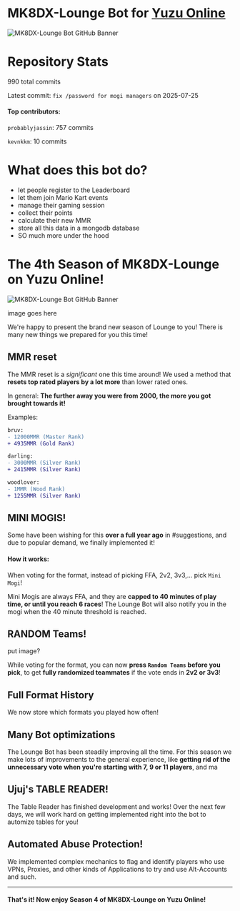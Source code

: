 # MK8DX-Lounge Bot for [Yuzu Online](https://dsc.gg/yuzuonline)

![MK8DX-Lounge Bot GitHub Banner](https://github.com/mk8dx-yuzu/mk8dx-bot/assets/56404895/8aaf00d2-d093-4b9a-a5bc-946754b996d2)

# Repository Stats
990 total commits

Latest commit: `fix /password for mogi managers` on 2025-07-25
#### Top contributors:

`probablyjassin`: 757 commits

`kevnkkm`: 10 commits

# What does this bot do?

- let people register to the Leaderboard
- let them join Mario Kart events
- manage their gaming session
- collect their points
- calculate their new MMR
- store all this data in a mongodb database
- SO much more under the hood

# The 4th Season of MK8DX-Lounge on Yuzu Online!
![MK8DX-Lounge Bot GitHub Banner](https://github.com/mk8dx-yuzu/mk8dx-bot/assets/56404895/8aaf00d2-d093-4b9a-a5bc-946754b996d2)

image goes here

We're happy to present the brand new season of Lounge to you! There is many new things we prepared for you this time!

## MMR reset

The MMR reset is a *significant* one this time around!
We used a method that **resets top rated players by a lot more** than lower rated ones.

In general:
**The further away you were from 2000, the more you got brought towards it!**

Examples:

```diff
bruv:
- 12000MMR (Master Rank)
+ 4935MMR (Gold Rank)

darling:
- 3000MMR (Silver Rank)
+ 2415MMR (Silver Rank)

woodlover:
- 1MMR (Wood Rank)
+ 1255MMR (Silver Rank)
```

## MINI MOGIS!
Some have been wishing for this **over a full year ago** in \#suggestions, and due to popular demand, we finally implemented it!

#### How it works:
When voting for the format, instead of picking FFA, 2v2, 3v3,... pick `Mini Mogi`!

Mini Mogis are always FFA, and they are **capped to 40 minutes of play time, or until you reach 6 races**! The Lounge Bot will also notify you in the mogi when the 40 minute threshold is reached.

## RANDOM Teams!
put image?

While voting for the format, you can now **press `Random Teams` before you pick**, to get **fully randomized teammates** if the vote ends in **2v2 or 3v3**!

## Full Format History
We now store which formats you played how often!

## Many Bot optimizations
The Lounge Bot has been steadily improving all the time. For this season we make lots of improvements to the general experience, like **getting rid of the unnecessary vote when you're starting with 7, 9 or 11 players**, and ma


## Ujuj's TABLE READER!
The Table Reader has finished development and works! Over the next few days, we will work hard on getting implemented right into the bot to automize tables for you!


## Automated Abuse Protection!
We implemented complex mechanics to flag and identify players who use VPNs, Proxies, and other kinds of Applications to try and use Alt-Accounts and such.


---

#### That's it! Now enjoy Season 4 of MK8DX-Lounge on Yuzu Online!
